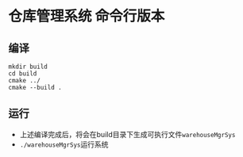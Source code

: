# 仓库管理系统 命令行版本
## 编译
```shell
mkdir build
cd build
cmake ../
cmake --build .
```
## 运行
- 上述编译完成后，将会在build目录下生成可执行文件`warehouseMgrSys`
- `./warehouseMgrSys`运行系统